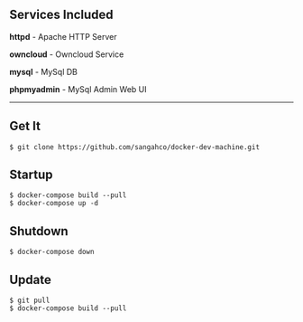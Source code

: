 ## Services Included

**httpd** - Apache HTTP Server

**owncloud** - Owncloud Service

**mysql** - MySql DB

**phpmyadmin** - MySql Admin Web UI

---

## Get It

    $ git clone https://github.com/sangahco/docker-dev-machine.git

## Startup

    $ docker-compose build --pull
    $ docker-compose up -d

## Shutdown

    $ docker-compose down

## Update

    $ git pull
    $ docker-compose build --pull